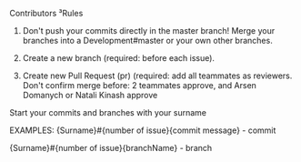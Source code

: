 Contributors ³Rules

1. Don't push your commits directly in the master branch!
   Merge your branches into a Development#master or your own other branches.

2. Create a new branch (required: before each issue).

3. Create new Pull Request (pr) (required: add all teammates as reviewers.
   Don't confirm merge before: 2 teammates approve, and Arsen Domanych or Natali  Kinash approve

Start your commits and branches with your surname

EXAMPLES:
{Surname}#{number of issue}{commit message} - commit

{Surname}#{number of issue}{branchName} - branch

